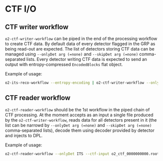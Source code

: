 <!-- doxy
\page refDetectorsCTF CTF Data handling
/doxy -->

# CTF I/O

## CTF writer workflow

`o2-ctf-writer-workflow` can be piped in the end of the processing workflow to create CTF data.
By default data of every detector flagged in the GRP as being read-out are expected. The list of detectors storing CTF data can be managed using
`--onlyDet arg (=none)` and `--skipDet arg (=none)` comma-separated lists.
Every detector writing CTF data is expected to send an output with entropy-compressed `EncodedBlocks` flat object.

Example of usage:
```bash
o2-its-reco-workflow --entropy-encoding | o2-ctf-writer-workflow --onlyDet ITS
```

## CTF reader workflow

`o2-ctf-reader-workflow` should be the 1st workflow in the piped chain of CTF processing.
At the moment accepts as an input a single file produced by the `o2-ctf-writer-workflow`, reads data for all detectors present in it
(the list can be narrowd by `--onlyDet arg (=none)` and `--skipDet arg (=none)` comma-separated lists), decode them using decoder provided
by detector and injects to DPL.

Example of usage:
```bash
o2-ctf-reader-workflow --onlyDet ITS --ctf-input o2_ctf_0000000000.root  | o2-its-reco-workflow --trackerCA --clusters-from-upstream --disable-mc
```
